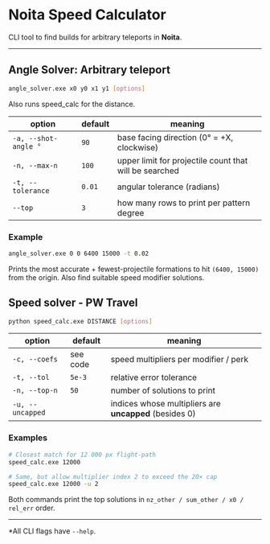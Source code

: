 # Noita Speed Calculator

CLI tool to find builds for arbitrary teleports in **Noita**.

---

## Angle Solver: Arbitrary teleport

```bash
angle_solver.exe x0 y0 x1 y1 [options]
```

Also runs speed_calc for the distance.

| option               | default | meaning                                                |
| -------------------- |---------| ------------------------------------------------------ |
| `-a, --shot-angle °` | `90`    | base facing direction (0° = +X, clockwise)             |
| `-n, --max-n`        | `100`   | upper limit for projectile count that will be searched |
| `-t, --tolerance`    | `0.01`  | angular tolerance (radians)                            |
| `--top`              | `3`     | how many rows to print per pattern degree              |

### Example

```bash
angle_solver.exe 0 0 6400 15000 -t 0.02
```

Prints the most accurate + fewest-projectile formations to hit `(6400, 15000)` from the origin.
Also find suitable speed modifier solutions.


## Speed solver - PW Travel

```bash
python speed_calc.exe DISTANCE [options]
```

| option             | default  | meaning                                                |
| ------------------ | -------- |--------------------------------------------------------|
| `-c, --coefs`      | see code | speed multipliers per modifier / perk                  |
| `-t, --tol`        | `5e-3`   | relative error tolerance                               |
| `-n, --top-n`      | `50`     | number of solutions to print                           |
| `-u, --uncapped`   |          | indices whose multipliers are **uncapped** (besides 0) |

### Examples

```bash
# Closest match for 12 000 px flight-path
speed_calc.exe 12000

# Same, but allow multiplier index 2 to exceed the 20× cap
speed_calc.exe 12000 -u 2
```

Both commands print the top solutions in `nz_other / sum_other / x0 / rel_err` order.

---

*All CLI flags have `--help`.
